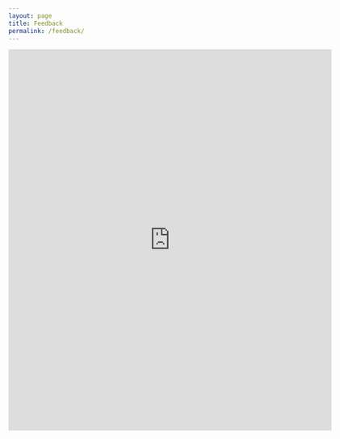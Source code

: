 ```yaml
---
layout: page
title: Feedback
permalink: /feedback/
---
```

<iframe src="https://docs.google.com/forms/d/e/1FAIpQLSfh_6PZWho5t3kt6gBf25oTXtGc6A_amO_6i8Jy3wyY-FkYcQ/viewform?embedded=true" width="640" height="756" frameborder="0" marginheight="0" marginwidth="0">Loading…</iframe>
